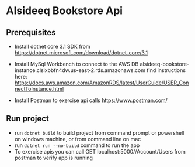 # Alsideeq Bookstore Api

## Prerequisites

- Install dotnet core 3.1 SDK from <https://dotnet.microsoft.com/download/dotnet-core/3.1>

- Install MySql Workbench to connect to the AWS DB alsideeq-bookstore-instance.clslxbbfn4dw.us-east-2.rds.amazonaws.com find instructions here: <https://docs.aws.amazon.com/AmazonRDS/latest/UserGuide/USER_ConnectToInstance.html>
- Install Postman to exercise api calls <https://www.postman.com/>
  
## Run project

- run ```dotnet build``` to build project from command prompt or powershell on windows machine, or from command line on mac
- run ```dotnet run --no-build``` command to run the app
- To exercise apis you can call GET localhost:5000//Account/Users from postman to verify app is running